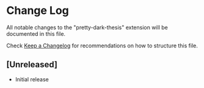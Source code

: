 # Change Log

All notable changes to the "pretty-dark-thesis" extension will be documented in this file.

Check [Keep a Changelog](http://keepachangelog.com/) for recommendations on how to structure this file.

## [Unreleased]

- Initial release

